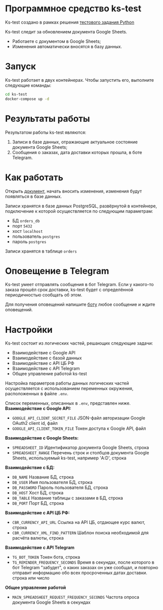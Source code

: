 # Программное средство ks-test

Ks-test создано в рамках решения [тестового задания Python]


Ks-test следит за обновлением документа Google Sheets.

- Работаете с документом в Google Sheets;
- Изменения автоматически вносятся в базу данных.


# Запуск

Ks-test работает в двух контейнерах.
Чтобы запустить его, выполните следующие команды:

```sh
cd ks-test
docker-compose up -d
```

# Результаты работы
Результатом работы ks-test являются:
1. Записи в базе данных, отражающие актуальное состояние документа Google Sheets;
2. Сообщения о заказах, дата доставки которых прошла, в боте Telegram.


# Как работать

Открыть [документ], начать вносить изменения, изменения будут появляться в базе данных.

Записи хранятся в базе данных PostgreSQL, развёрнутой в контейнере, подключение к которой осуществляется по следующим параметрам:
- БД ```orders_db```
- порт ```5432```
- хост ```localhost```
- пользователь ```postgres```
- пароль ```postgres```

Записи хранятся в таблице ```orders```

# Оповещение в Telegram
Ks-test умеет отправлять сообщения в бот Telegram.
Если у какого-то заказа прошёл срок доставки, ks-test будет с определённой периодичностью сообщать об этом.

Для получения оповещений напишите [боту] любое сообщение и ждите оповещений.


# Настройки

Ks-test состоит из логических частей, решающих следующие задачи:

- Взаимодействие с Google API
- Взаимодействие с базой данных
- Взаимодействие с API ЦБ РФ
- Взаимодействие с API Telegram
- Общее управление работой ks-test

Настройка параметров работы данных логических частей осуществляется с использованием переменных окружения, расположенных
в файле ```.env```.

Список переменных, описанных в ```.env```, представлен ниже.
**Взаимодействие с Google API:**
- ```GOOGLE_API_CLIENT_SECRET_FILE```  JSON-файл авторизации Google OAuth2 client id, файл
- ```GOOGLE_API_CLIENT_TOKEN_FILE``` Токен доступа к Google API, файл


**Взаимодействие с Google Sheets:**
- ```SPREADSHEET_ID``` Идентификатор документа Google Sheets, строка
- ```SPREADSHEET_RANGE``` Перечень строк и столбцов документа Google Sheets, используемый ks-test, например 'A:D', строка

**Взаимодействие с БД:**
- ```DB_NAME``` Название БД, строка
- ```DB_USER``` Имя пользователя БД, строка
- ```DB_PASSWORD``` Пароль пользователя БД, строка
- ```DB_HOST``` Хост БД, строка
- ```DB_TABLE``` Название таблицы с заказами в БД, строка
- ```DB_PORT``` Порт БД, строка


**Взаимодействие с API ЦБ РФ:**
- ```CBR_CURRENCY_API_URL``` Ссылка на API ЦБ, отдающее курс валют, строка
- ```CBR_CURRENCY_XML_FIND_PATTERN``` Шаблон поиска необходимой для расчёта валюты, строка

**Взаимодействие с API Telegram**
- ```TG_BOT_TOKEN``` Токен бота, строка
- ```TG_REMINDER_FREQUENCY_SECONDS``` Время в секундах, после которого в бот Telegram "забудет", о каких заказах он уже сообщал, и повторно отправит информацию обо всех просроченных датах доставки. строка или число

**Общее управление работой**
- ```MAIN_SPREADSHEET_REQUEST_FREQUENCY_SECONDS``` Частота опроса документа Google Sheets в секундах



   [тестового задания Python]: <https://unwinddigital.notion.site/unwinddigital/Python-1fdcee22ef5345cf82b058c333818c08>
   [документ]: <https://docs.google.com/spreadsheets/d/17QEW5pedoH2n5pP1Jsny7MZnJAWQnOMrWhSjTGZ2vO8/edit#gid=0>
   [боту]: <t.me/YacynaPavel_ks_test_bot>
